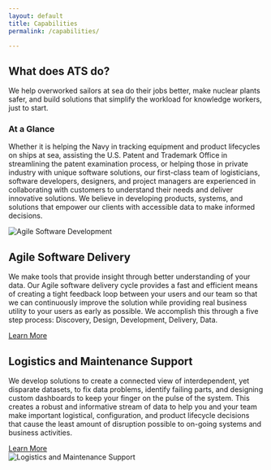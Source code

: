 ```yaml
---
layout: default
title: Capabilities
permalink: /capabilities/

---
```

<article class="hero hero--capabilities">
    <div class="hero__content hero__content--short">
        <h2 class="hero__title">What does ATS do?</h2>
        <p class="hero__summary">We help overworked sailors at sea do their jobs better, make nuclear plants safer, and build solutions that simplify the workload for knowledge workers, just to start.</p>    
    </div>
</article>

<section class="capabilities-intro">
    <article>
        <h3>At a Glance</h3>
        <p>Whether it is helping the Navy in tracking equipment and product lifecycles on ships at sea, assisting the U.S. Patent and Trademark Office in streamlining the patent examination process, or helping those in private industry with unique software solutions, our first-class team of logisticians, software developers, designers, and project managers are experienced in collaborating with customers to understand their needs and deliver innovative solutions. We believe in developing products, systems, and solutions that empower our clients with accessible data to make informed decisions.</p>
    </article>
</section>

<div class="capabilities-inverse">
    <section class="capabilities-software">
        <article class="">
            <img src="{{ site.baseurl }}/assets/images/icon-software-dev.png" alt="Agile Software Development">
        </article>
        <article class="">
            <h2>Agile Software Delivery</h2>
            <p>We make tools that provide insight through better understanding of your data. Our Agile software delivery cycle provides a fast and efficient means of creating a tight feedback loop between your users and our team so that we can continuously improve the solution while providing real business utility to your users as early as possible. We accomplish this through a five step process: Discovery, Design, Development, Delivery, Data.</p>
            <a href="{{ site.baseurl }}/software-development" class="button button--outline">Learn More</a>
        </article>
    </section>
</div>

<section class="capabilities-msg">
    <article class="">
        <h2>Logistics and Maintenance Support</h2>
        <p>We develop solutions to create a connected view of interdependent, yet disparate datasets, to fix data problems, identify failing parts, and designing custom dashboards to keep your finger on the pulse of the system.  This creates a robust and informative stream of data to help you and your team make important logistical, configuration, and product lifecycle decisions that cause the least amount of disruption possible to on-going systems and business activities.</p>
        <a href="{{ site.baseurl }}/maintenance-support" class="button button--outline">Learn More</a>
    </article>
    <article>
        <img src="{{ site.baseurl }}/assets/images/icon-msg.png" alt="Logistics and Maintenance Support">
    </article>
</section>

